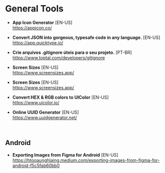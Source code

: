 # General Tools

- **App Icon Generator** [EN-US] <br>
https://appicon.co/

- **Convert JSON into gorgeous, typesafe code in any language.** [EN-US] <br>
https://app.quicktype.io/

- **Crie arquivos .gitignore úteis para o seu projeto.** [PT-BR] <br>
https://www.toptal.com/developers/gitignore

- **Screen Sizes** [EN-US] <br>
https://www.screensizes.app/

- **Screen Sizes** [EN-US] <br>
https://www.screensizes.app/

- **Convert HEX & RGB colors to UIColor** [EN-US] <br>
https://www.uicolor.io/

- **Online UUID Generator** [EN-US] <br>
https://www.uuidgenerator.net/

<br>

## Android
- **Exporting Images from Figma for Android** [EN-US] <br>
https://htooaunghlaing.medium.com/exporting-images-from-figma-for-android-f5c5fab60bb0
